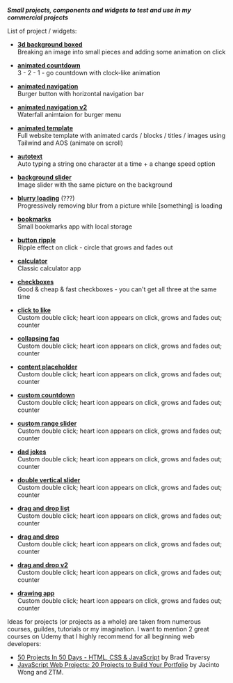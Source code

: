 ***Small projects, components and widgets to test and use in my commercial projects***


List of project / widgets:

- **[3d background boxed](https://nsokolov114.github.io/components-and-widgets/3d-background-boxes/)**  
Breaking an image into small pieces and adding some animation on click

- **[animated countdown](https://nsokolov114.github.io/components-and-widgets/animated-countdown/)**  
3 - 2 - 1 - go countdown with clock-like animation

- **[animated navigation](https://nsokolov114.github.io/components-and-widgets/animated-navigation/)**  
Burger button with horizontal navigation bar

- **[animated navigation v2](https://nsokolov114.github.io/components-and-widgets/animated-navigation-2/)**  
Waterfall animtaion for burger menu

- **[animated template](https://nsokolov114.github.io/components-and-widgets/animated-template/)**  
Full website template with animated cards / blocks / titles / images using Tailwind and AOS (animate on scroll)

- **[autotext](https://nsokolov114.github.io/components-and-widgets/autotext/)**  
Auto typing a string one character at a time + a change speed option

- **[background slider](https://nsokolov114.github.io/components-and-widgets/background-slider/)**  
Image slider with the same picture on the background

- **[blurry loading](https://nsokolov114.github.io/components-and-widgets/blurry-loading/)** (???)  
Progressively removing blur from a picture while [something] is loading

- **[bookmarks](https://nsokolov114.github.io/components-and-widgets/bookmarks/)**  
Small bookmarks app with local storage

- **[button ripple](https://nsokolov114.github.io/components-and-widgets/button-ripple/)**  
Ripple effect on click - circle that grows and fades out

- **[calculator](https://nsokolov114.github.io/components-and-widgets/calculator/)**  
Classic calculator app

- **[checkboxes](https://nsokolov114.github.io/components-and-widgets/checkboxes/)**  
Good & cheap & fast checkboxes - you can't get all three at the same time

- **[click to like](https://nsokolov114.github.io/components-and-widgets/click-to-like/)**  
Custom double click; heart icon appears on click, grows and fades out; counter




- **[collapsing faq](https://nsokolov114.github.io/components-and-widgets/collapsing-faq/)**  
Custom double click; heart icon appears on click, grows and fades out; counter

- **[content placeholder](https://nsokolov114.github.io/components-and-widgets/content-placeholder/)**  
Custom double click; heart icon appears on click, grows and fades out; counter

- **[custom countdown](https://nsokolov114.github.io/components-and-widgets/custom-countdown/)**  
Custom double click; heart icon appears on click, grows and fades out; counter

- **[custom range slider](https://nsokolov114.github.io/components-and-widgets/custom-range-slider/)**  
Custom double click; heart icon appears on click, grows and fades out; counter

- **[dad jokes](https://nsokolov114.github.io/components-and-widgets/dad-jokes/)**  
Custom double click; heart icon appears on click, grows and fades out; counter

- **[double vertical slider](https://nsokolov114.github.io/components-and-widgets/double-vertical-slider/)**  
Custom double click; heart icon appears on click, grows and fades out; counter

- **[drag and drop list](https://nsokolov114.github.io/components-and-widgets/drag-and-drop-list/)**  
Custom double click; heart icon appears on click, grows and fades out; counter

- **[drag and drop](https://nsokolov114.github.io/components-and-widgets/drag-drop/)**  
Custom double click; heart icon appears on click, grows and fades out; counter

- **[drag and drop v2](https://nsokolov114.github.io/components-and-widgets/drag-drop-2/)**  
Custom double click; heart icon appears on click, grows and fades out; counter

- **[drawing app](https://nsokolov114.github.io/components-and-widgets/drawing-app/)**  
Custom double click; heart icon appears on click, grows and fades out; counter



Ideas for projects (or projects as a whole) are taken from numerous courses, guildes, tutorials or my imagination. I want to mention 2 great courses on Udemy that I highly recommend for all beginning web developers:  
- [50 Projects In 50 Days - HTML, CSS & JavaScript](https://www.udemy.com/course/50-projects-50-days/) by Brad Traversy  
- [JavaScript Web Projects: 20 Projects to Build Your Portfolio](https://www.udemy.com/course/javascript-web-projects-to-build-your-portfolio-resume/) by Jacinto Wong and ZTM.
